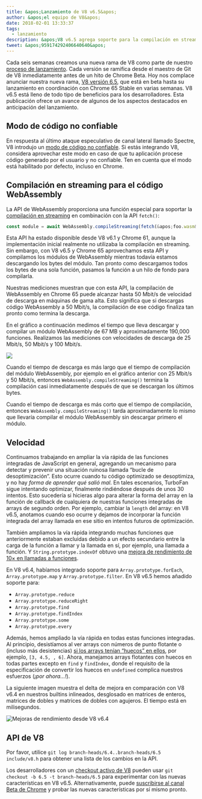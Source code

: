 ```yaml
---
title: &apos;Lanzamiento de V8 v6.5&apos;
author: &apos;el equipo de V8&apos;
date: 2018-02-01 13:33:37
tags:
  - lanzamiento
description: &apos;V8 v6.5 agrega soporte para la compilación en streaming de WebAssembly e incluye un nuevo “modo de código no confiable”.&apos;
tweet: &apos;959174292406640640&apos;
---
```

Cada seis semanas creamos una nueva rama de V8 como parte de nuestro [proceso de lanzamiento](/docs/release-process). Cada versión se ramifica desde el maestro de Git de V8 inmediatamente antes de un hito de Chrome Beta. Hoy nos complace anunciar nuestra nueva rama, [V8 versión 6.5](https://chromium.googlesource.com/v8/v8.git/+log/branch-heads/6.5), que está en beta hasta su lanzamiento en coordinación con Chrome 65 Stable en varias semanas. V8 v6.5 está lleno de todo tipo de beneficios para los desarrolladores. Esta publicación ofrece un avance de algunos de los aspectos destacados en anticipación del lanzamiento.

<!--truncate-->
## Modo de código no confiable

En respuesta al último ataque especulativo de canal lateral llamado Spectre, V8 introdujo un [modo de código no confiable](/docs/untrusted-code-mitigations). Si estás integrando V8, considera aprovechar este modo en caso de que tu aplicación procese código generado por el usuario y no confiable. Ten en cuenta que el modo está habilitado por defecto, incluso en Chrome.

## Compilación en streaming para el código WebAssembly

La API de WebAssembly proporciona una función especial para soportar la [compilación en streaming](https://developers.google.com/web/updates/2018/04/loading-wasm) en combinación con la API `fetch()`:

```js
const module = await WebAssembly.compileStreaming(fetch(&apos;foo.wasm&apos;));
```

Esta API ha estado disponible desde V8 v6.1 y Chrome 61, aunque la implementación inicial realmente no utilizaba la compilación en streaming. Sin embargo, con V8 v6.5 y Chrome 65 aprovechamos esta API y compilamos los módulos de WebAssembly mientras todavía estamos descargando los bytes del módulo. Tan pronto como descargamos todos los bytes de una sola función, pasamos la función a un hilo de fondo para compilarla.

Nuestras mediciones muestran que con esta API, la compilación de WebAssembly en Chrome 65 puede alcanzar hasta 50 Mbit/s de velocidad de descarga en máquinas de gama alta. Esto significa que si descargas código WebAssembly a 50 Mbit/s, la compilación de ese código finaliza tan pronto como termina la descarga.

En el gráfico a continuación medimos el tiempo que lleva descargar y compilar un módulo WebAssembly de 67 MB y aproximadamente 190,000 funciones. Realizamos las mediciones con velocidades de descarga de 25 Mbit/s, 50 Mbit/s y 100 Mbit/s.

![](/_img/v8-release-65/wasm-streaming-compilation.svg)

Cuando el tiempo de descarga es más largo que el tiempo de compilación del módulo WebAssembly, por ejemplo en el gráfico anterior con 25 Mbit/s y 50 Mbit/s, entonces `WebAssembly.compileStreaming()` termina la compilación casi inmediatamente después de que se descargan los últimos bytes.

Cuando el tiempo de descarga es más corto que el tiempo de compilación, entonces `WebAssembly.compileStreaming()` tarda aproximadamente lo mismo que llevaría compilar el módulo WebAssembly sin descargar primero el módulo.

## Velocidad

Continuamos trabajando en ampliar la vía rápida de las funciones integradas de JavaScript en general, agregando un mecanismo para detectar y prevenir una situación ruinosa llamada “bucle de desoptimización”. Esto ocurre cuando tu código optimizado se desoptimiza, y no hay _forma de aprender qué salió mal_. En tales escenarios, TurboFan sigue intentando optimizar, finalmente rindiéndose después de unos 30 intentos. Esto sucedería si hicieras algo para alterar la forma del array en la función de callback de cualquiera de nuestras funciones integradas de arrays de segundo orden. Por ejemplo, cambiar la `length` del array: en V8 v6.5, anotamos cuando eso ocurre y dejamos de incorporar la función integrada del array llamada en ese sitio en intentos futuros de optimización.

También ampliamos la vía rápida integrando muchas funciones que anteriormente estaban excluidas debido a un efecto secundario entre la carga de la función a llamar y la llamada en sí, por ejemplo, una llamada a función. Y `String.prototype.indexOf` obtuvo una [mejora de rendimiento de 10× en llamadas a funciones](https://bugs.chromium.org/p/v8/issues/detail?id=6270).

En V8 v6.4, habíamos integrado soporte para `Array.prototype.forEach`, `Array.prototype.map` y `Array.prototype.filter`. En V8 v6.5 hemos añadido soporte para:

- `Array.prototype.reduce`
- `Array.prototype.reduceRight`
- `Array.prototype.find`
- `Array.prototype.findIndex`
- `Array.prototype.some`
- `Array.prototype.every`

Además, hemos ampliado la vía rápida en todas estas funciones integradas. Al principio, desistíamos al ver arrays con números de punto flotante o (incluso más desistencias) [si los arrays tenían “huecos” en ellos](/blog/elements-kinds), por ejemplo, `[3, 4.5, , 6]`. Ahora, manejamos arrays flotantes con huecos en todas partes excepto en `find` y `findIndex`, donde el requisito de la especificación de convertir los huecos en `undefined` complica nuestros esfuerzos (_¡por ahora…!_).

La siguiente imagen muestra el delta de mejora en comparación con V8 v6.4 en nuestros builtins inlineados, desglosado en matrices de enteros, matrices de dobles y matrices de dobles con agujeros. El tiempo está en milisegundos.

![Mejoras de rendimiento desde V8 v6.4](/_img/v8-release-65/performance-improvements.svg)

## API de V8

Por favor, utilice `git log branch-heads/6.4..branch-heads/6.5 include/v8.h` para obtener una lista de los cambios en la API.

Los desarrolladores con un [checkout activo de V8](/docs/source-code#using-git) pueden usar `git checkout -b 6.5 -t branch-heads/6.5` para experimentar con las nuevas características en V8 v6.5. Alternativamente, puede [suscribirse al canal Beta de Chrome](https://www.google.com/chrome/browser/beta.html) y probar las nuevas características por sí mismo pronto.
